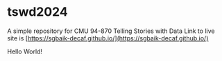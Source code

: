 # tswd2024
A simple repository for CMU 94-870 Telling Stories with Data
Link to live site is [https://sgbaik-decaf.github.io/](https://sgbaik-decaf.github.io/)

Hello World!
